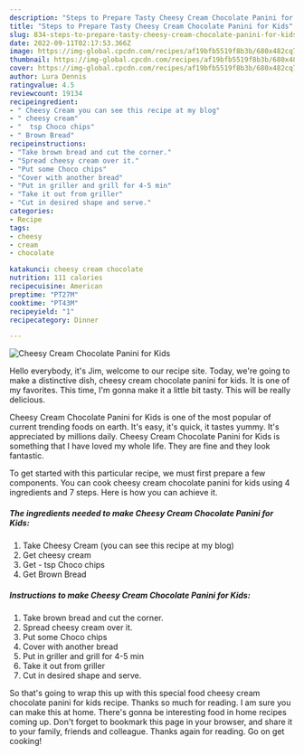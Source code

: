 ```yaml
---
description: "Steps to Prepare Tasty Cheesy Cream Chocolate Panini for Kids"
title: "Steps to Prepare Tasty Cheesy Cream Chocolate Panini for Kids"
slug: 834-steps-to-prepare-tasty-cheesy-cream-chocolate-panini-for-kids
date: 2022-09-11T02:17:53.366Z
image: https://img-global.cpcdn.com/recipes/af19bfb5519f8b3b/680x482cq70/cheesy-cream-chocolate-panini-for-kids-recipe-main-photo.jpg
thumbnail: https://img-global.cpcdn.com/recipes/af19bfb5519f8b3b/680x482cq70/cheesy-cream-chocolate-panini-for-kids-recipe-main-photo.jpg
cover: https://img-global.cpcdn.com/recipes/af19bfb5519f8b3b/680x482cq70/cheesy-cream-chocolate-panini-for-kids-recipe-main-photo.jpg
author: Lura Dennis
ratingvalue: 4.5
reviewcount: 19134
recipeingredient:
- " Cheesy Cream you can see this recipe at my blog"
- " cheesy cream"
- "  tsp Choco chips"
- " Brown Bread"
recipeinstructions:
- "Take brown bread and cut the corner."
- "Spread cheesy cream over it."
- "Put some Choco chips"
- "Cover with another bread"
- "Put in griller and grill for 4-5 min"
- "Take it out from griller"
- "Cut in desired shape and serve."
categories:
- Recipe
tags:
- cheesy
- cream
- chocolate

katakunci: cheesy cream chocolate 
nutrition: 111 calories
recipecuisine: American
preptime: "PT27M"
cooktime: "PT43M"
recipeyield: "1"
recipecategory: Dinner

---
```



![Cheesy Cream Chocolate Panini for Kids](https://img-global.cpcdn.com/recipes/af19bfb5519f8b3b/680x482cq70/cheesy-cream-chocolate-panini-for-kids-recipe-main-photo.jpg)

Hello everybody, it's Jim, welcome to our recipe site. Today, we're going to make a distinctive dish, cheesy cream chocolate panini for kids. It is one of my favorites. This time, I'm gonna make it a little bit tasty. This will be really delicious.



Cheesy Cream Chocolate Panini for Kids is one of the most popular of current trending foods on earth. It's easy, it's quick, it tastes yummy. It's appreciated by millions daily. Cheesy Cream Chocolate Panini for Kids is something that I have loved my whole life. They are fine and they look fantastic.


To get started with this particular recipe, we must first prepare a few components. You can cook cheesy cream chocolate panini for kids using 4 ingredients and 7 steps. Here is how you can achieve it.

<!--inarticleads1-->

##### The ingredients needed to make Cheesy Cream Chocolate Panini for Kids:

1. Take  Cheesy Cream (you can see this recipe at my blog)
1. Get  cheesy cream
1. Get  - tsp Choco chips
1. Get  Brown Bread




<!--inarticleads2-->

##### Instructions to make Cheesy Cream Chocolate Panini for Kids:

1. Take brown bread and cut the corner.
1. Spread cheesy cream over it.
1. Put some Choco chips
1. Cover with another bread
1. Put in griller and grill for 4-5 min
1. Take it out from griller
1. Cut in desired shape and serve.




So that's going to wrap this up with this special food cheesy cream chocolate panini for kids recipe. Thanks so much for reading. I am sure you can make this at home. There's gonna be interesting food in home recipes coming up. Don't forget to bookmark this page in your browser, and share it to your family, friends and colleague. Thanks again for reading. Go on get cooking!
